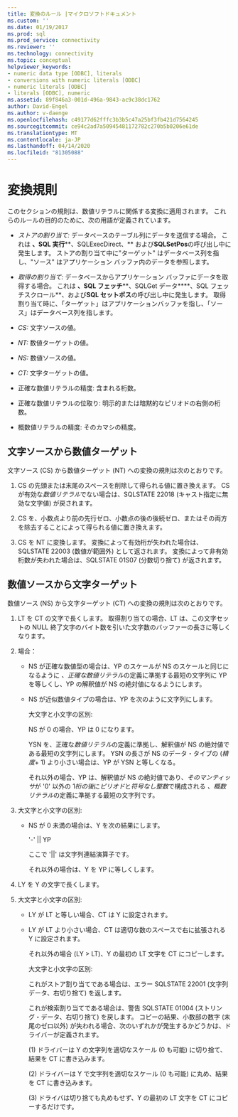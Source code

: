 ```yaml
---
title: 変換のルール |マイクロソフトドキュメント
ms.custom: ''
ms.date: 01/19/2017
ms.prod: sql
ms.prod_service: connectivity
ms.reviewer: ''
ms.technology: connectivity
ms.topic: conceptual
helpviewer_keywords:
- numeric data type [ODBC], literals
- conversions with numeric literals [ODBC]
- numeric literals [ODBC]
- literals [ODBC], numeric
ms.assetid: 89f846a3-001d-496a-9843-ac9c38dc1762
author: David-Engel
ms.author: v-daenge
ms.openlocfilehash: c49177d62fffc3b3b5c47a25bf3fb421d7564245
ms.sourcegitcommit: ce94c2ad7a50945481172782c270b5b0206e61de
ms.translationtype: MT
ms.contentlocale: ja-JP
ms.lasthandoff: 04/14/2020
ms.locfileid: "81305088"
---
```

# <a name="rules-for-conversions"></a>変換規則
このセクションの規則は、数値リテラルに関係する変換に適用されます。 これらのルールの目的のために、次の用語が定義されています。  
  
-   *ストアの割り当て:* データベースのテーブル列にデータを送信する場合。 これは **、SQL 実行****、SQLExecDirect、** および**SQLSetPos**の呼び出し中に発生します。 ストアの割り当て中に"ターゲット" はデータベース列を指し、"ソース" はアプリケーション バッファ内のデータを参照します。  
  
-   *取得の割り当て:* データベースからアプリケーション バッファにデータを取得する場合。 これは **、SQL フェッチ****、SQLGet データ****、SQL フェッチスクロール**、および**SQL セットポス**の呼び出し中に発生します。 取得割り当て時に、「ターゲット」はアプリケーションバッファを指し、「ソース」はデータベース列を指します。  
  
-   *CS:* 文字ソースの値。  
  
-   *NT:* 数値ターゲットの値。  
  
-   *NS:* 数値ソースの値。  
  
-   *CT:* 文字ターゲットの値。  
  
-   正確な数値リテラルの精度: 含まれる桁数。  
  
-   正確な数値リテラルの位取り: 明示的または暗黙的なピリオドの右側の桁数。  
  
-   概数値リテラルの精度: そのカマシの精度。  
  
## <a name="character-source-to-numeric-target"></a>文字ソースから数値ターゲット  
 文字ソース (CS) から数値ターゲット (NT) への変換の規則は次のとおりです。  
  
1.  CS の先頭または末尾のスペースを削除して得られる値に置き換えます。 CS が有効な*数値リテラル*でない場合は、SQLSTATE 22018 (キャスト指定に無効な文字値) が戻されます。  
  
2.  CS を、小数点より前の先行ゼロ、小数点の後の後続ゼロ、またはその両方を除去することによって得られる値に置き換えます。  
  
3.  CS を NT に変換します。 変換によって有効桁が失われた場合は、SQLSTATE 22003 (数値が範囲外) として返されます。 変換によって非有効桁数が失われた場合は、SQLSTATE 01S07 (分数切り捨て) が返されます。  
  
## <a name="numeric-source-to-character-target"></a>数値ソースから文字ターゲット  
 数値ソース (NS) から文字ターゲット (CT) への変換の規則は次のとおりです。  
  
1.  LT を CT の文字で長くします。 取得割り当ての場合、LT は、この文字セットの NULL 終了文字のバイト数を引いた文字数のバッファーの長さに等しくなります。  
  
2.  場合：  
  
    -   NS が正確な数値型の場合は、YP のスケールが NS のスケールと同じになるように *、正確な数値リテラル*の定義に準拠する最短の文字列に YP を等しくし、YP の解釈値が NS の絶対値になるようにします。  
  
    -   NS が近似数値タイプの場合は、YP を次のように文字列にします。  
  
         大文字と小文字の区別:  
  
         NS が 0 の場合、YP は 0 になります。  
  
         YSN を、正確な*数値リテラル*の定義に準拠し、解釈値が NS の絶対値である最短の文字列にします。 YSN の長さが NS のデータ・タイプの (*精度*+ 1) より小さい場合は、YP が YSN と等しくなる。  
  
         それ以外の場合、YP は、解釈値が NS の絶対値であり、*そのマンティッサ*が '0' 以外の 1*桁の後*に*ピリオド*と*符号なし整数*で構成される *、概数リテラル*の定義に準拠する最短の文字列です。  
  
3.  大文字と小文字の区別:  
  
    -   NS が 0 未満の場合は、Y を次の結果にします。  
  
         '-' &#124;&#124; YP  
  
         ここで '&#124;&#124;' は文字列連結演算子です。  
  
         それ以外の場合は、Y を YP に等しくします。  
  
4.  LY を Y の文字で長くします。  
  
5.  大文字と小文字の区別:  
  
    -   LY が LT と等しい場合、CT は Y に設定されます。  
  
    -   LY が LT より小さい場合、CT は適切な数のスペースで右に拡張される Y に設定されます。  
  
         それ以外の場合 (LY > LT)、Y の最初の LT 文字を CT にコピーします。  
  
         大文字と小文字の区別:  
  
         これがストア割り当てである場合は、エラー SQLSTATE 22001 (文字列データ、右切り捨て) を返します。  
  
         これが検索割り当てである場合は、警告 SQLSTATE 01004 (ストリング・データ、右切り捨て) を戻します。 コピーの結果、小数部の数字 (末尾のゼロ以外) が失われる場合、次のいずれかが発生するかどうかは、ドライバーが定義されます。  
  
         (1) ドライバーは Y の文字列を適切なスケール (0 も可能) に切り捨て、結果を CT に書き込みます。  
  
         (2) ドライバーは Y で文字列を適切なスケール (0 も可能) に丸め、結果を CT に書き込みます。  
  
         (3) ドライバは切り捨ても丸めもせず、Y の最初の LT 文字を CT にコピーするだけです。
